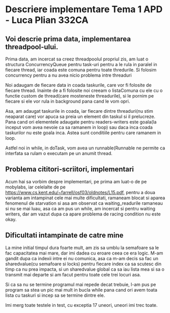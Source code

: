 # Descriere implementare Tema 1 APD - Luca Plian 332CA

## Voi descrie prima data, implementarea threadpool-ului.
Prima data, am incercat sa creez threadpoolul propriul zis, am luat o structura ConcurrencyQueue pentru task-uri
pentru a le rula in paralel in fiecare thread, iar coada este comuna pentru toate thredurile.
Si folosim concurrency pentru a nu avea nicio problema intre threaduri

Noi adaugam de fiecare data in coada taskurile, care vor fi folosite de fiecare thread.
Inainte de a fi folosite noi creeam o listaComuna cu ele cu o functie custom de thread(care mosteneste threadurile), si le pornim pe fiecare
si ele vor rula in background pana cand le vom opri.

Asa, am adaugat taskurile in coada, iar fiecare dintre threaduri(nu stim neaparat care) vor apuca sa preia un element din taskul si il prelucreze.
Pana cand ori elementele adaugate pentru readers-writers este goala(la inceput vom avea nevoie ca sa ramanem in loop) sau daca
inca coada taskurilor nu este goala inca. Astea sunt conditiile pentru care ramanem in loop.

Astfel noi in while, in doTask, vom avea un runnable(Runnable ne permite ca interfata sa rulam o executam pe un anumit thread.

## Problema cititori-scriitori, implementari
Acum hai sa vorbim despre implementari, pe prima am luat-o de pe mobylabs, iar celelalte de pe https://www.cs.kent.edu/~farrell/osf03/oldnotes/L15.pdf,
pentru a doua varianta am intampinat cele mai multe dificultati, ramaneam blocat si aparea fenomenul de starvation si asa am observat
ca waiting_readurile ramaneau si nu se mai luau, asa ca am pus un while, am incercat si pentru waiting writers, dar am vazut dupa ca apare
problema de racing condition nu este okay.

## Dificultati intampinate de catre mine
La mine initial timpul dura foarte mult, am zis sa umblu la semafoare sa le fac capacitatea mai mare, dar imi dadea cu eroare ceea ce era logic.
M-am gandit dupa ca indexii intre ei nu comunica, asa ca m-am decis sa fac un sharedvalue(cu semafoare si locks) pentru fiecare index ca sa scutesc din timp ca nu prea impacta,
si un sharedvalue global ca sa iau lista mea si sa o transmit mai departe
si am facut pentru toate cele trei locuri asa.

Si ca sa nu se termine programul mai repede decat trebuie, l-am pus pe program sa stea un pic mai mult in bucla while pana cand ori avem toata lista cu taskuri si incep sa se termine dintre ele.

Imi merg toate testele in test, cu exceptia 17 uneori, uneori imi trec toate.